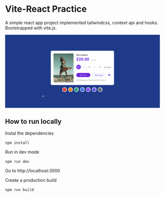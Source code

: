 # Vite-React Practice

A simple react app project implemented tailwindcss, context api and hooks. Bootstrapped with vite.js.

![card-color](/img/card-color.gif)

## How to run locally
Instal the dependencies
```
npm install
```

Run in dev mode
```
npm run dev
```

Go to http://localhost:3000

Create a production build
```
npm run build
```
